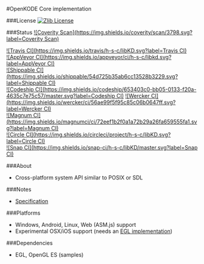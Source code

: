 #OpenKODE Core implementation

###License
[![Zlib License](http://img.shields.io/:license-zlib-blue.svg)](http://opensource.org/licenses/Zlib)  

###Status
[![Coverity Scan](https://img.shields.io/coverity/scan/3798.svg?label=Coverity Scan)](https://scan.coverity.com/projects/h-s-c-libkd)  
  
[![Travis CI](https://img.shields.io/travis/h-s-c/libKD.svg?label=Travis CI)](https://travis-ci.org/h-s-c/libKD)  
[![AppVeyor CI](https://img.shields.io/appveyor/ci/h-s-c/libkd.svg?label=AppVeyor CI)](https://ci.appveyor.com/project/h-s-c/libkd)  
[![Shippable CI](https://img.shields.io/shippable/54d725b35ab6cc13528b3229.svg?label=Shippable CI)](https://app.shippable.com/projects/54d725b35ab6cc13528b3229)  
[![Codeship CI](https://img.shields.io/codeship/653403c0-bb05-0133-f20a-4635c7e75c57/master.svg?label=Codeship CI)](https://codeship.com/projects/135767)
[![Wercker CI](https://img.shields.io/wercker/ci/56ae99f5f95c85c06b0647ff.svg?label=Wercker CI)](https://app.wercker.com/project/bykey/a66602fbf8c8e1c3b187ed6924b545ee)  
[![Magnum CI](https://img.shields.io/magnumci/ci/72eef1b2f0a1a72b29a26fa659555fa1.svg?label=Magnum CI)](https://magnum-ci.com/public/542638d0bab22cb5830b/builds)  
[![Circle CI](https://img.shields.io/circleci/project/h-s-c/libKD.svg?label=Circle CI)](https://circleci.com/gh/h-s-c/libKD)  
[![Snap CI](https://img.shields.io/snap-ci/h-s-c/libKD/master.svg?label=Snap CI)](https://snap-ci.com/h-s-c/libKD/branch/master)  

###About
-   Cross-platform system API similar to POSIX or SDL

###Notes
-   [Specification](https://www.khronos.org/registry/kode/)

###Platforms
-   Windows, Android, Linux, Web (ASM.js) support
-   Experimental OSX/iOS support (needs an [EGL implementation](https://github.com/davidandreoletti/libegl/))

###Dependencies
-   EGL, OpenGL ES (samples)
